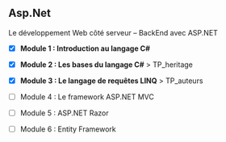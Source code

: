 ## Asp.Net

Le développement Web côté serveur – BackEnd avec ASP.NET

- [x] **Module 1 : Introduction au langage C#**
- [x] **Module 2 : Les bases du langage C#**  > TP_heritage
- [x] **Module 3 : Le langage de requêtes LINQ** > TP_auteurs 
- [ ] Module 4 : Le framework ASP.NET MVC
- [ ] Module 5 : ASP.NET Razor
- [ ] Module 6 : Entity Framework

